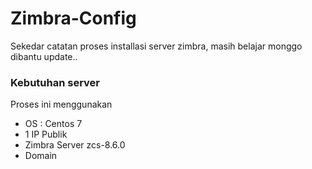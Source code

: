 # Zimbra-Config
Sekedar catatan proses installasi server zimbra, masih belajar
monggo dibantu update..

### Kebutuhan server
Proses ini menggunakan
* OS : Centos 7
* 1 IP Publik 
* Zimbra Server zcs-8.6.0
* Domain


